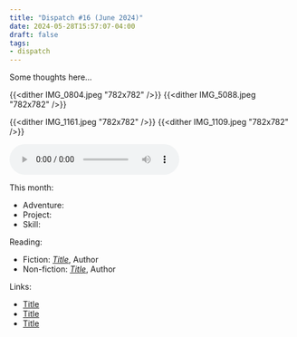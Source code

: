 ```yaml
---
title: "Dispatch #16 (June 2024)"
date: 2024-05-28T15:57:07-04:00
draft: false
tags:
- dispatch
---
```


Some thoughts here...

<!--more-->

{{<dither IMG_0804.jpeg "782x782" />}}
{{<dither IMG_5088.jpeg "782x782" />}}

{{<dither IMG_1161.jpeg "782x782" />}}
{{<dither IMG_1109.jpeg "782x782" />}}

<audio controls src="/journal/dispatch-16-june-2024/Asperitas.mp3"></audio>

This month:

* Adventure:
* Project:
* Skill:

Reading:

* Fiction: [_Title_][1], Author
* Non-fiction: [_Title_][2], Author

[1]: https://bookshop.org/
[2]: https://bookshop.org/

Links:

* [Title][3]
* [Title][4]
* [Title][5]

[3]: https://example.com/
[4]: https://example.com/
[5]: https://example.com/
